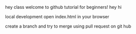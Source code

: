 hey class welcome to github tutorial for beginners!
hey hi

local development
open index.html in your browser

create a branch and try to merge using pull request on git hub
